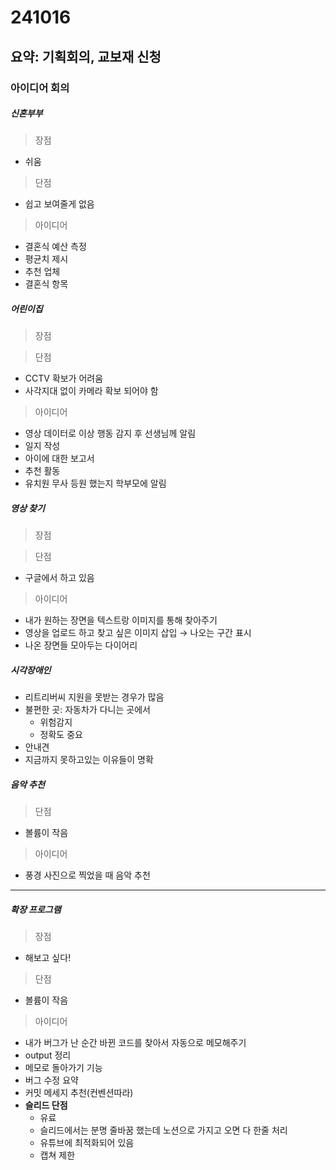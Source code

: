 # 241016
## 요약: 기획회의, 교보재 신청

### 아이디어 회의
##### 신혼부부

> 장점
> 
- 쉬움

> 단점
> 
- 쉽고 보여줄게 없음

> 아이디어
> 
- 결혼식 예산 측정
- 평균치 제시
- 추천 업체
- 결혼식 항목

##### 어린이집

> 장점

> 단점
- CCTV 확보가 어려움
- 사각지대 없이 카메라 확보 되어야 함

> 아이디어
> 
- 영상 데이터로 이상 행동 감지 후 선생님께 알림
- 일지 작성
- 아이에 대한 보고서
- 추천 활동
- 유치원 무사 등원 했는지 학부모에 알림

##### 영상 찾기

> 장점
> 

> 단점
> 
- 구글에서 하고 있음

> 아이디어
> 
- 내가 원하는 장면을 텍스트랑 이미지를 통해 찾아주기
- 영상을 업로드 하고 찾고 싶은 이미지 삽입 → 나오는 구간 표시
- 나온 장면들 모아두는 다이어리


##### 시각장애인

- 리트리버씨 지원을 못받는 경우가 많음
- 불편한 곳: 자동차가 다니는 곳에서
    - 위험감지
    - 정확도 중요
- 안내견
- 지금까지 못하고있는 이유들이 명확

##### 음악 추천

> 단점
- 볼륨이 작음

> 아이디어
- 풍경 사진으로 찍었을 때 음악 추천

---

##### 확장 프로그램

> 장점
- 해보고 싶다!

> 단점
- 볼륨이 작음

> 아이디어
- 내가 버그가 난 순간 바뀐 코드를 찾아서 자동으로 메모해주기
- output 정리
- 메모로 돌아가기 기능
- 버그 수정 요약
- 커밋 메세지 추천(컨벤션따라)
- **슬리드 단점**
    - 유료
    - 슬리드에서는 분명 줄바꿈 했는데 노션으로 가지고 오면 다 한줄 처리
    - 유튜브에 최적화되어 있음
    - 캡쳐 제한